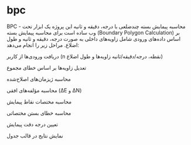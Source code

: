 # bpc
BPC - محاسبه پیمایش بسته چندضلعی با درجه، دقیقه و ثانیه
این پروژه یک ابزار تحت وب ساده است برای محاسبه پیمایش بسته (Boundary Polygon Calculation) بر اساس داده‌های ورودی شامل زاویه‌های داخلی به صورت درجه، دقیقه و ثانیه و طول اضلاع. مراحل زیر را انجام می‌دهد:

دریافت ورودی‌ها از کاربر (n نقطه، درجه/دقیقه/ثانیه زاویه‌ها و طول اضلاع)

تعدیل زاویه‌ها بر اساس خطای مجموع

محاسبه ژیزمان‌های اصلاح‌شده

محاسبه مؤلفه‌های افقی (ΔE و ΔN)

محاسبه مختصات نقاط پیمایش

محاسبه خطای بستن مختصاتی

تعیین درجه دقت پیمایش

نمایش نتایج در قالب جدول
